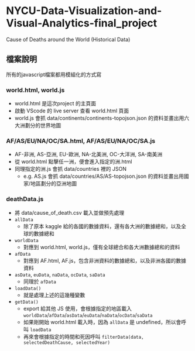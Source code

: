 # NYCU-Data-Visualization-and-Visual-Analytics-final_project
Cause of Deaths around the World (Historical Data)


## 檔案說明
所有的javascript檔案都用模組化的方式寫

### world.html, world.js
* world.html 是這次project 的主頁面
* 啟動 VScode 的 live server 查看 world.html 頁面
* world.js 會抓 data/continents/continents-topojson.json 的資料並畫出用六大洲劃分的世界地圖

### AF/AS/EU/NA/OC/SA.html, AF/AS/EU/NA/OC/SA.js
* AF-非洲, AS-亞洲, EU-歐洲, NA-北美洲, OC-大洋洲, SA-南美洲
* 從 world.html 點擊任一洲，便會進入指定的洲.html
* 同理指定的洲.js 會抓 data/countries 裡的 JSON
  * e.g. AS.js 會抓 data/countries/AS/AS-topojson.json 的資料並畫出用國家/地區劃分的亞洲地圖

### deathData.js
* 將 data/cause_of_death.csv 載入並做預先處理
* `allData`
  * 除了原本 kaggle 給的各國的數據資料，還有各大洲的數據總和，以及全球的數據總和
* `worldData`
  * 對應到 world.html, world.js，僅有全球總合和各大洲數據總和的資料
* `afData`
  * 對應到 AF.html, AF.js，包含非洲資料的數據總和，以及非洲各國的數據資料
* `asData`, `euData`, `naData`, `ocData`, `saData`
  * 同理於 `afData`
* `loadData()`
  * 就是處理上述的這幾種變數
* `getData()`
  * export 給其他 JS 使用，會根據指定的地區載入 `worldData`/`afData`/`asData`/`euData`/`naData`/`ocData`/`saData`
  * 如果剛開始 world.html 載入時，因為 `allData` 是 undefined，所以會呼叫 `loadData`
  * 再來會根據指定的時間和死因呼叫 `filterData(data, selectedDeathCause, selectedYear)`
